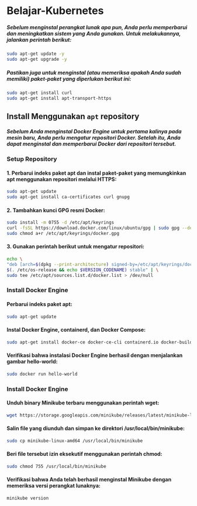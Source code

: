# Belajar-Kubernetes

##### Sebelum menginstal perangkat lunak apa pun, Anda perlu memperbarui dan meningkatkan sistem yang Anda gunakan. Untuk melakukannya, jalankan perintah berikut:

```sh
sudo apt-get update -y
sudo apt-get upgrade -y
```

##### Pastikan juga untuk menginstal (atau memeriksa apakah Anda sudah memiliki) paket-paket yang diperlukan berikut ini:

```sh
sudo apt-get install curl
sudo apt-get install apt-transport-https
```

## Install Menggunakan `apt` repository

##### Sebelum Anda menginstal Docker Engine untuk pertama kalinya pada mesin baru, Anda perlu mengatur repositori Docker. Setelah itu, Anda dapat menginstal dan memperbarui Docker dari repositori tersebut.

### Setup Repository 

#### 1. Perbarui indeks paket apt dan instal paket-paket yang memungkinkan apt menggunakan repositori melalui HTTPS:

```sh
sudo apt-get update
sudo apt-get install ca-certificates curl gnupg
```

#### 2. Tambahkan kunci GPG resmi Docker:

```sh
sudo install -m 0755 -d /etc/apt/keyrings
curl -fsSL https://download.docker.com/linux/ubuntu/gpg | sudo gpg --dearmor -o /etc/apt/keyrings/docker.gpg
sudo chmod a+r /etc/apt/keyrings/docker.gpg
```

#### 3. Gunakan perintah berikut untuk mengatur repositori:

```sh
echo \
"deb [arch=$(dpkg --print-architecture) signed-by=/etc/apt/keyrings/docker.gpg] https://download.docker.com/linux/ubuntu \
$(. /etc/os-release && echo $VERSION_CODENAME) stable" | \
sudo tee /etc/apt/sources.list.d/docker.list > /dev/null
```

### Install Docker Engine

#### Perbarui indeks paket apt:

```sh
sudo apt-get update
```

#### Instal Docker Engine, containerd, dan Docker Compose:

```sh
sudo apt-get install docker-ce docker-ce-cli containerd.io docker-buildx-plugin docker-compose-plugin
```

#### Verifikasi bahwa instalasi Docker Engine berhasil dengan menjalankan gambar hello-world:

```sh
sudo docker run hello-world
```

### Install Docker Engine

#### Unduh binary Minikube terbaru menggunakan perintah wget:

```sh
wget https://storage.googleapis.com/minikube/releases/latest/minikube-linux-amd64
```

#### Salin file yang diunduh dan simpan ke direktori /usr/local/bin/minikube:

```sh
sudo cp minikube-linux-amd64 /usr/local/bin/minikube
```

#### Beri file tersebut izin eksekutif menggunakan perintah chmod:

```sh
sudo chmod 755 /usr/local/bin/minikube
```

#### Verifikasi bahwa Anda telah berhasil menginstal Minikube dengan memeriksa versi perangkat lunaknya:

```sh
minikube version
```
